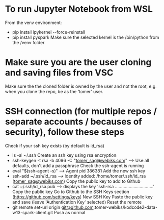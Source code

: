 # To run Jupyter Notebook from WSL
From the venv environment:
- pip install ipykernel --force-reinstall
- pip install pyspark
Make sure the selected kernel is the /bin/python from the /venv folder

# Make sure you are the user cloning and saving files from VSC
Make sure the the cloned folder is owned by the user and not the root, e.g. when you clone the repo, be as the 'tomer' user.

# SSH connection (for multiple repos / separate accounts / becauses of security), follow these steps
Check if your ssh key exists (by default is id_rsa)
- ls -al ~/.ssh
Create an ssh key using rsa encryption
- ssh-keygen -t rsa -b 4096 -C "tomer_sag@webiks.com"  -->  Use all defaults, don't add a passphrase
Check the ssh-agent is running
- eval "$(ssh-agent -s)"  -->  Agent pid 386381
Add the new ssh key
- ssh-add ~/.ssh/id_rsa  -->  Identity added: /home/tomer/.ssh/id_rsa (tomer_sag@webiks.com)
Copy the public key to add to Github
- cat ~/.ssh/id_rsa.pub  -->  displays the key 'ssh-rsa ...............................'
Copy the public key
Go to Github to the SSH Keys section (https://github.com/settings/keys)
New SSH Key
Paste the public key and save (leave 'Authentication Key' selected)
Reset the remote
- git remote set-url origin git@github.com:tomer-webiks/kodcode2-data-w13-spark-client.git
Push as normal